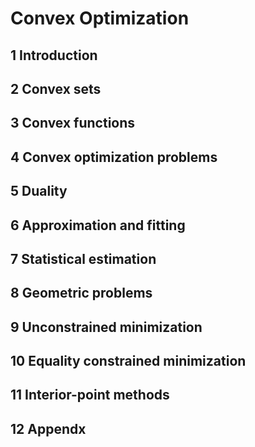 # Convex Optimization
## 1 Introduction
## 2 Convex sets
## 3 Convex functions
## 4 Convex optimization problems
## 5 Duality
## 6 Approximation and fitting
## 7 Statistical estimation
## 8 Geometric problems
## 9 Unconstrained minimization
## 10 Equality constrained minimization
## 11 Interior-point methods
## 12 Appendx